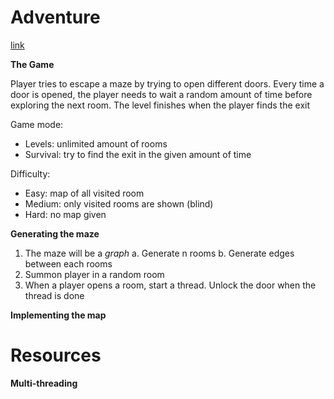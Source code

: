# Adventure

[link](https://github.com/TylerC10/CS344/tree/master/Project%202%20-%20Adventure)

**The Game**

Player tries to escape a maze by trying to open different doors. Every time 
a door is opened, the player needs to wait a random amount of time before 
exploring the next room. The level finishes when the player finds the exit

Game mode:
- Levels: unlimited amount of rooms
- Survival: try to find the exit in the given amount of time

Difficulty:
- Easy: map of all visited room 
- Medium: only visited rooms are shown (blind)
- Hard: no map given

**Generating the maze**

1. The maze will be a *graph*
    a. Generate n rooms
    b. Generate edges between each rooms
2. Summon player in a random room
3. When a player opens a room, start a thread. Unlock the door when the thread 
   is done

**Implementing the map**


# Resources

**Multi-threading**

